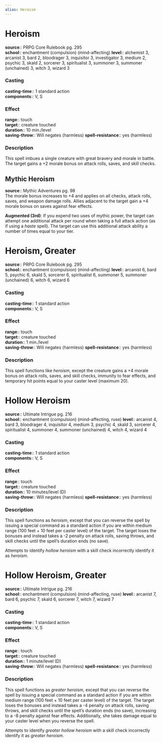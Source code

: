 ```yaml
---
alias: Heroism
---
```


# Heroism 

**source**:: PRPG Core Rulebook pg. 295  
**school**:: enchantment (compulsion) (mind-affecting)
**level**:: alchemist 3, arcanist 3, bard 2, bloodrager 3, inquisitor 3, investigator 3, medium 2, psychic 3, skald 2, sorcerer 3, spiritualist 3, summoner 3, summoner (unchained) 3, witch 3, wizard 3

### Casting 

**casting-time**:: 1 standard action  
**components**:: V, S

### Effect 

**range**:: touch  
**target**:: creature touched  
**duration**:: 10 min./level  
**saving-throw**:: Will negates (harmless)
**spell-resistance**:: yes (harmless)

### Description 

This spell imbues a single creature with great bravery and morale in battle. The target gains a +2 morale bonus on attack rolls, saves, and skill checks.

## Mythic Heroism 

**source**:: Mythic Adventures pg. 98  
The morale bonus increases to +4 and applies on all checks, attack rolls, saves, and weapon damage rolls. Allies adjacent to the target gain a +4 morale bonus on saves against fear effects.  
  
**Augmented (3rd)**: If you expend two uses of mythic power, the target can attempt one additional attack per round when taking a full attack action (as if using a *haste* spell). The target can use this additional attack ability a number of times equal to your tier.

# Heroism, Greater 

**source**:: PRPG Core Rulebook pg. 295  
**school**:: enchantment (compulsion) (mind-affecting)
**level**:: arcanist 6, bard 5, psychic 6, skald 5, sorcerer 6, spiritualist 6, summoner 5, summoner (unchained) 6, witch 6, wizard 6

### Casting 

**casting-time**:: 1 standard action  
**components**:: V, S

### Effect 

**range**:: touch  
**target**:: creature touched  
**duration**:: 1 min./level  
**saving-throw**:: Will negates (harmless)
**spell-resistance**:: yes (harmless)

### Description 

This spell functions like *heroism*, except the creature gains a +4 morale bonus on attack rolls, saves, and skill checks, immunity to fear effects, and temporary hit points equal to your caster level (maximum 20).

# Hollow Heroism 

**source**:: Ultimate Intrigue pg. 216  
**school**:: enchantment (compulsion) (mind-affecting, ruse)
**level**:: arcanist 4, bard 3, bloodrager 4, inquisitor 4, medium 3, psychic 4, skald 3, sorcerer 4, spiritualist 4, summoner 4, summoner (unchained) 4, witch 4, wizard 4

### Casting 

**casting-time**:: 1 standard action  
**components**:: V, S

### Effect 

**range**:: touch  
**target**:: creature touched  
**duration**:: 10 minutes/level (D)  
**saving-throw**:: Will negates (harmless)
**spell-resistance**:: yes (harmless)

### Description 

This spell functions as *heroism*, except that you can reverse the spell by issuing a special command as a standard action if you are within medium range (100 feet + 10 feet per caster level) of the target. The target loses the bonuses and instead takes a -2 penalty on attack rolls, saving throws, and skill checks until the spell’s duration ends (no save).  
  
Attempts to identify *hollow heroism* with a skill check incorrectly identify it as *heroism*.

# Hollow Heroism, Greater 

**source**:: Ultimate Intrigue pg. 216  
**school**:: enchantment (compulsion) (mind-affecting, ruse)
**level**:: arcanist 7, bard 6, psychic 7, skald 6, sorcerer 7, witch 7, wizard 7

### Casting 

**casting-time**:: 1 standard action  
**components**:: V, S

### Effect 

**range**:: touch  
**target**:: creature touched  
**duration**:: 1 minute/level (D)  
**saving-throw**:: Will negates (harmless)
**spell-resistance**:: yes (harmless)

### Description 

This spell functions as *greater heroism*, except that you can reverse the spell by issuing a special command as a standard action if you are within medium range (100 feet + 10 feet per caster level) of the target. The target loses the bonuses and instead takes a -4 penalty on attack rolls, saving throws, and skill checks until the spell’s duration ends (no save), increasing to a -8 penalty against fear effects. Additionally, she takes damage equal to your caster level when you reverse the spell.  
  
Attempts to identify *greater hollow heroism* with a skill check incorrectly identify it as *greater heroism*.
